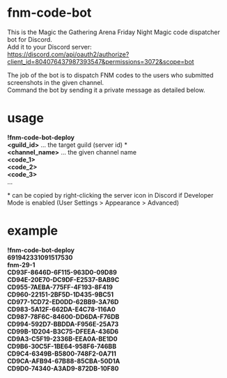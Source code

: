 # fnm-code-bot
This is the Magic the Gathering Arena Friday Night Magic code dispatcher bot for Discord.  
Add it to your Discord server:  
https://discord.com/api/oauth2/authorize?client_id=804076437987393547&permissions=3072&scope=bot  

The job of the bot is to dispatch FNM codes to the users who submitted screenshots in the given channel.  
Command the bot by sending it a private message as detailed below.  


# usage
**!fnm-code-bot-deploy**  
**<guild_id>** ... the target guild (server id) \*  
**<channel_name>** ... the given channel name  
**<code_1>**  
**<code_2>**  
**<code_3>**  
...  


\* can be copied by right-clicking the server icon in Discord if Developer Mode is enabled (User Settings > Appearance > Advanced)  


# example
**!fnm-code-bot-deploy**  
**691942331091517530**  
**fnm-29-1**  
**CD93F-8646D-6F115-963D0-09D89**  
**CD94E-20E70-DC9DF-E2537-BAB9C**  
**CD955-7AEBA-775FF-4F193-8F419**  
**CD960-22151-2BF5D-1D435-9BC51**  
**CD977-1CD72-ED0DD-62BB9-3A76D**  
**CD983-5A12F-662DA-E4C78-116A0**  
**CD987-78F6C-84600-DD6DA-F76DB**  
**CD994-592D7-BBDDA-F956E-25A73**  
**CD99B-1D204-B3C75-DFEEA-436D6**  
**CD9A3-C5F19-2336B-EEA0A-BE1D0**  
**CD9B6-30C5F-1BE64-958F6-746BB**  
**CD9C4-6349B-B5800-748F2-0A711**  
**CD9CA-AFB94-67B88-85CBA-50D1A**  
**CD9D0-74340-A3AD9-872DB-10F80**  
